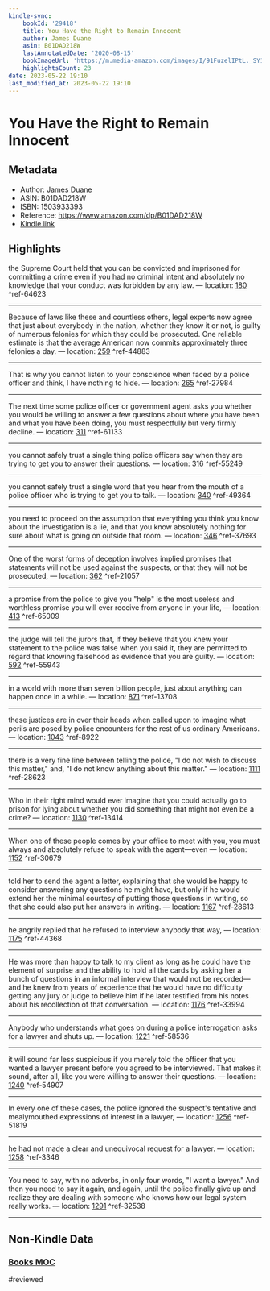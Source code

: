 ```yaml
---
kindle-sync:
    bookId: '29418'
    title: You Have the Right to Remain Innocent
    author: James Duane
    asin: B01DAD218W
    lastAnnotatedDate: '2020-08-15'
    bookImageUrl: 'https://m.media-amazon.com/images/I/91FuzelIPtL._SY160.jpg'
    highlightsCount: 23
date: 2023-05-22 19:10
last_modified_at: 2023-05-22 19:10
---
```


# You Have the Right to Remain Innocent

## Metadata

-   Author: [James Duane](https://www.amazon.comundefined)
-   ASIN: B01DAD218W
-   ISBN: 1503933393
-   Reference: https://www.amazon.com/dp/B01DAD218W
-   [Kindle link](kindle://book?action=open&asin=B01DAD218W)

## Highlights

the Supreme Court held that you can be convicted and imprisoned for committing a crime even if you had no criminal intent and absolutely no knowledge that your conduct was forbidden by any law. — location: [180](kindle://book?action=open&asin=B01DAD218W&location=180) ^ref-64623

---

Because of laws like these and countless others, legal experts now agree that just about everybody in the nation, whether they know it or not, is guilty of numerous felonies for which they could be prosecuted. One reliable estimate is that the average American now commits approximately three felonies a day. — location: [259](kindle://book?action=open&asin=B01DAD218W&location=259) ^ref-44883

---

That is why you cannot listen to your conscience when faced by a police officer and think, I have nothing to hide. — location: [265](kindle://book?action=open&asin=B01DAD218W&location=265) ^ref-27984

---

The next time some police officer or government agent asks you whether you would be willing to answer a few questions about where you have been and what you have been doing, you must respectfully but very firmly decline. — location: [311](kindle://book?action=open&asin=B01DAD218W&location=311) ^ref-61133

---

you cannot safely trust a single thing police officers say when they are trying to get you to answer their questions. — location: [316](kindle://book?action=open&asin=B01DAD218W&location=316) ^ref-55249

---

you cannot safely trust a single word that you hear from the mouth of a police officer who is trying to get you to talk. — location: [340](kindle://book?action=open&asin=B01DAD218W&location=340) ^ref-49364

---

you need to proceed on the assumption that everything you think you know about the investigation is a lie, and that you know absolutely nothing for sure about what is going on outside that room. — location: [346](kindle://book?action=open&asin=B01DAD218W&location=346) ^ref-37693

---

One of the worst forms of deception involves implied promises that statements will not be used against the suspects, or that they will not be prosecuted, — location: [362](kindle://book?action=open&asin=B01DAD218W&location=362) ^ref-21057

---

a promise from the police to give you "help" is the most useless and worthless promise you will ever receive from anyone in your life, — location: [413](kindle://book?action=open&asin=B01DAD218W&location=413) ^ref-65009

---

the judge will tell the jurors that, if they believe that you knew your statement to the police was false when you said it, they are permitted to regard that knowing falsehood as evidence that you are guilty. — location: [592](kindle://book?action=open&asin=B01DAD218W&location=592) ^ref-55943

---

in a world with more than seven billion people, just about anything can happen once in a while. — location: [871](kindle://book?action=open&asin=B01DAD218W&location=871) ^ref-13708

---

these justices are in over their heads when called upon to imagine what perils are posed by police encounters for the rest of us ordinary Americans. — location: [1043](kindle://book?action=open&asin=B01DAD218W&location=1043) ^ref-8922

---

there is a very fine line between telling the police, "I do not wish to discuss this matter," and, "I do not know anything about this matter." — location: [1111](kindle://book?action=open&asin=B01DAD218W&location=1111) ^ref-28623

---

Who in their right mind would ever imagine that you could actually go to prison for lying about whether you did something that might not even be a crime? — location: [1130](kindle://book?action=open&asin=B01DAD218W&location=1130) ^ref-13414

---

When one of these people comes by your office to meet with you, you must always and absolutely refuse to speak with the agent—even — location: [1152](kindle://book?action=open&asin=B01DAD218W&location=1152) ^ref-30679

---

told her to send the agent a letter, explaining that she would be happy to consider answering any questions he might have, but only if he would extend her the minimal courtesy of putting those questions in writing, so that she could also put her answers in writing. — location: [1167](kindle://book?action=open&asin=B01DAD218W&location=1167) ^ref-28613

---

he angrily replied that he refused to interview anybody that way, — location: [1175](kindle://book?action=open&asin=B01DAD218W&location=1175) ^ref-44368

---

He was more than happy to talk to my client as long as he could have the element of surprise and the ability to hold all the cards by asking her a bunch of questions in an informal interview that would not be recorded—and he knew from years of experience that he would have no difficulty getting any jury or judge to believe him if he later testified from his notes about his recollection of that conversation. — location: [1176](kindle://book?action=open&asin=B01DAD218W&location=1176) ^ref-33994

---

Anybody who understands what goes on during a police interrogation asks for a lawyer and shuts up. — location: [1221](kindle://book?action=open&asin=B01DAD218W&location=1221) ^ref-58536

---

it will sound far less suspicious if you merely told the officer that you wanted a lawyer present before you agreed to be interviewed. That makes it sound, after all, like you were willing to answer their questions. — location: [1240](kindle://book?action=open&asin=B01DAD218W&location=1240) ^ref-54907

---

In every one of these cases, the police ignored the suspect's tentative and mealymouthed expressions of interest in a lawyer, — location: [1256](kindle://book?action=open&asin=B01DAD218W&location=1256) ^ref-51819

---

he had not made a clear and unequivocal request for a lawyer. — location: [1258](kindle://book?action=open&asin=B01DAD218W&location=1258) ^ref-3346

---

You need to say, with no adverbs, in only four words, "I want a lawyer." And then you need to say it again, and again, until the police finally give up and realize they are dealing with someone who knows how our legal system really works. — location: [1291](kindle://book?action=open&asin=B01DAD218W&location=1291) ^ref-32538

---

## Non-Kindle Data

### [Books MOC](Books%20MOC.md)

#reviewed
